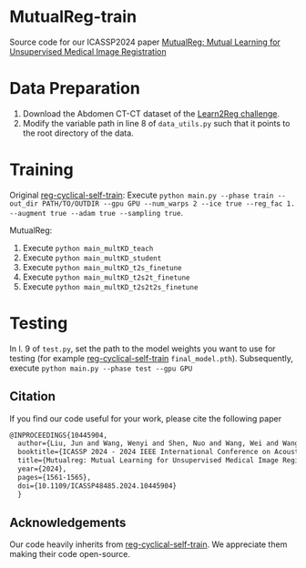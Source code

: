 # MutualReg-train
Source code for our ICASSP2024 paper [MutualReg: Mutual Learning for Unsupervised Medical Image Registration](https://ieeexplore.ieee.org/document/10445904)

# Data Preparation
1. Download the Abdomen CT-CT dataset of the [Learn2Reg challenge](https://learn2reg.grand-challenge.org/Datasets/).
2. Modify the variable path in line 8 of `data_utils.py` such that it points to the root directory of the data.

# Training
Original [reg-cyclical-self-train](https://link.springer.com/chapter/10.1007/978-3-031-43999-5_64): Execute `python main.py --phase train --out_dir PATH/TO/OUTDIR --gpu GPU --num_warps 2 --ice true --reg_fac 1. --augment true --adam true --sampling true`.

MutualReg:
1. Execute `python main_multKD_teach`
2. Execute `python main_multKD_student`
3. Execute `python main_multKD_t2s_finetune`
4. Execute `python main_multKD_t2s2t_finetune`
5. Execute `python main_multKD_t2s2t2s_finetune`

# Testing
In l. 9 of `test.py`, set the path to the model weights you want to use for testing (for example [reg-cyclical-self-train](https://link.springer.com/chapter/10.1007/978-3-031-43999-5_64) `final_model.pth`). Subsequently, execute `python main.py --phase test --gpu GPU`

## Citation
If you find our code useful for your work, please cite the following paper
```latex
@INPROCEEDINGS{10445904,
  author={Liu, Jun and Wang, Wenyi and Shen, Nuo and Wang, Wei and Wang, Kuanquan and Li, Qince and Yuan, Yongfeng and Zhang, Henggui and Luo, Gongning},
  booktitle={ICASSP 2024 - 2024 IEEE International Conference on Acoustics, Speech and Signal Processing (ICASSP)}, 
  title={Mutualreg: Mutual Learning for Unsupervised Medical Image Registration}, 
  year={2024},
  pages={1561-1565},
  doi={10.1109/ICASSP48485.2024.10445904}
  }
```

## Acknowledgements
Our code heavily inherits from [reg-cyclical-self-train](https://link.springer.com/chapter/10.1007/978-3-031-43999-5_64).
We appreciate them making their code open-source.